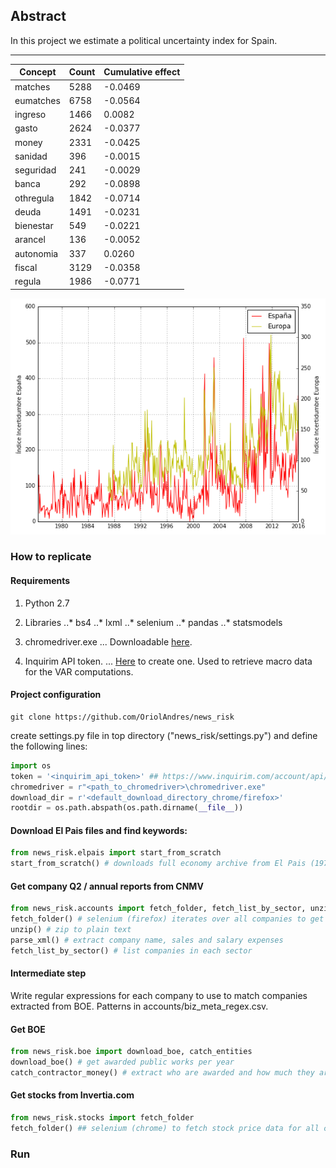 ## Abstract

In this project we estimate a political uncertainty index for Spain.

---

Concept | Count | Cumulative effect
--- | --- | ---
matches | 5288 | -0.0469
eumatches | 6758 | -0.0564
ingreso | 1466 | 0.0082
gasto | 2624 | -0.0377
money | 2331 | -0.0425
sanidad | 396 | -0.0015
seguridad | 241 | -0.0029
banca | 292 | -0.0898
othregula | 1842 | -0.0714
deuda | 1491 | -0.0231
bienestar | 549 | -0.0221
arancel | 136 | -0.0052
autonomia | 337 | 0.0260
fiscal | 3129 | -0.0358
regula | 1986 | -0.0771


![](figures/spain_v_europe.png?raw=true)


### How to replicate


#### Requirements

1. Python 2.7

2. Libraries
..* bs4
..* lxml
..* selenium
..* pandas
..* statsmodels

3. chromedriver.exe
... Downloadable [here](https://sites.google.com/a/chromium.org/chromedriver/downloads).
4. Inquirim API token. 
... [Here](https://www.inquirim.com/account/api/) to create one. Used to retrieve macro data for the VAR computations.

#### Project configuration

```
git clone https://github.com/OriolAndres/news_risk
```

create settings.py file in top directory ("news_risk/settings.py") and define the following lines:

```python
import os
token = '<inquirim_api_token>' ## https://www.inquirim.com/account/api/ 
chromedriver = r"<path_to_chromedriver>\chromedriver.exe" 
download_dir = r'<default_download_directory_chrome/firefox>'
rootdir = os.path.abspath(os.path.dirname(__file__))
```

#### Download El Pais files and find keywords: 
```python
from news_risk.elpais import start_from_scratch
start_from_scratch() # downloads full economy archive from El Pais (1976-2016), matches articles against conditions
```

#### Get company Q2 / annual reports from CNMV
```python
from news_risk.accounts import fetch_folder, fetch_list_by_sector, unzip, parse_xml
fetch_folder() # selenium (firefox) iterates over all companies to get all their reports
unzip() # zip to plain text
parse_xml() # extract company name, sales and salary expenses
fetch_list_by_sector() # list companies in each sector
```

#### Intermediate step

Write regular expressions for each company to use to match companies extracted from BOE. Patterns in accounts/biz_meta_regex.csv.

#### Get BOE
```python
from news_risk.boe import download_boe, catch_entities
download_boe() # get awarded public works per year
catch_contractor_money() # extract who are awarded and how much they are paid
```

#### Get stocks from Invertia.com
```python
from news_risk.stocks import fetch_folder
fetch_folder() ## selenium (chrome) to fetch stock price data for all components of Mercado Continuo
```

### Run 